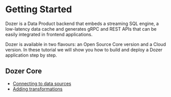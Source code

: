 # Getting Started

Dozer is a Data Product backend that embeds a streaming SQL engine, a low-latency data cache and generates gRPC and REST APIs that can be easily integrated in frontend applications.

Dozer is available in two flavours: an Open Source Core version and a Cloud version. In these tutorial we will show you how to build and deploy a Dozer application step by step.

## Dozer Core

- [Connecting to data sources](getting_started/core/connecting-to-sources)
- [Adding transformations](getting_started/core/adding-transformations)


